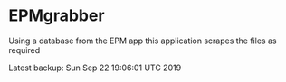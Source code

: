 # EPMgrabber
Using a database from the EPM app this application scrapes the files as required


Latest backup: Sun Sep 22 19:06:01 UTC 2019
